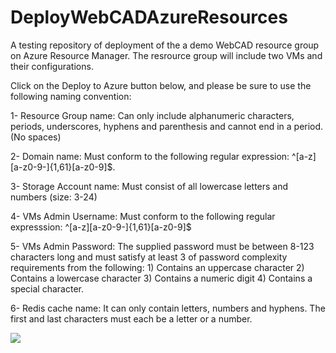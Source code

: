 # DeployWebCADAzureResources
A testing repository of deployment of the a demo WebCAD resource group on Azure Resource Manager. The resrource group will include two VMs and their configurations.

Click on the Deploy to Azure button below, and please be sure to use the following naming convention:

1- Resource Group name: Can only include alphanumeric characters, periods, underscores, hyphens and parenthesis and cannot end in a period. (No spaces)

2- Domain name: Must conform to the following regular expression: ^[a-z][a-z0-9-]{1,61}[a-z0-9]$.

3- Storage Account name: Must consist of all lowercase letters and numbers (size: 3-24)

4- VMs Admin Username: Must conform to the following regular expresssion:  ^[a-z][a-z0-9-]{1,61}[a-z0-9]$

5- VMs Admin Password: The supplied password must be between 8-123 characters long and must satisfy at least 3 of password complexity requirements from the following: 1) Contains an uppercase character 2) Contains a lowercase character 3) Contains a numeric digit 4) Contains a special character.

6- Redis cache name: It can only contain letters, numbers and hyphens. The first and last characters must each be a letter or a number. 

<a href="https://deploy.azure.com/?repository=https://github.com/sssalib42/DeployWebCADAzureResources#/form/setup" target="_blank">
    <img src="http://azuredeploy.net/deploybutton.png"/>
</a>
